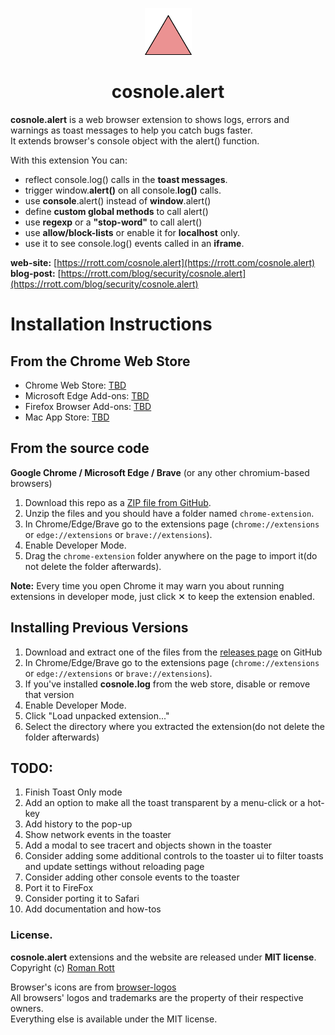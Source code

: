<p align="center">
  <img src="https://github.com/rrott/cosnole.alert/raw/main/chrome-extension/cosnole.png" width="75" height="75"/>
</p>

<h1 align="center">cosnole.alert</h1>

**cosnole.alert** is a web browser extension to shows logs, errors and warnings as toast messages to help you catch bugs faster.  
It extends browser's console object with the alert() function.

With this extension You can:  

- reflect console.log() calls in the **toast messages**.  
- trigger window.**alert()** on all console.**log()** calls.  
- use **console**.alert() instead of **window**.alert()  
- define **custom global methods** to call alert()  
- use **regexp** or a **"stop-word"** to call alert()  
- use **allow/block-lists** or enable it for **localhost** only.  
- use it to see console.log() events called in an **iframe**.  

**web-site:** [https://rrott.com/cosnole.alert](https://rrott.com/cosnole.alert)  
**blog-post:** [https://rrott.com/blog/security/cosnole.alert](https://rrott.com/blog/security/cosnole.alert)  

# Installation Instructions

## From the Chrome Web Store
- Chrome Web Store: [TBD](/#)
- Microsoft Edge Add-ons: [TBD](/#)
- Firefox Browser Add-ons: [TBD](/#)
- Mac App Store: [TBD](/#)
## From the source code
**Google Chrome / Microsoft Edge / Brave** (or any other chromium-based browsers)

1. Download this repo as a [ZIP file from GitHub](https://github.com/rrott/cosnole.alert/archive/refs/heads/main.zip).  
2. Unzip the files and you should have a folder named `chrome-extension`.  
3. In Chrome/Edge/Brave go to the extensions page (`chrome://extensions` or `edge://extensions` or `brave://extensions`).  
4. Enable Developer Mode.  
5. Drag the `chrome-extension` folder anywhere on the page to import it(do not delete the folder afterwards).  

**Note:** Every time you open Chrome it may warn you about running extensions in developer mode, just click &#10005; to keep the extension enabled.  

## Installing Previous Versions
1. Download and extract one of the files from the [releases page](https://github.com/rrott/cosnole.alert/releases) on GitHub
1. In Chrome/Edge/Brave go to the extensions page (`chrome://extensions` or `edge://extensions` or `brave://extensions`). 
1. If you've installed **cosnole.log** from the web store, disable or remove that version
1. Enable Developer Mode. 
1. Click "Load unpacked extension..."
1. Select the directory where you extracted the extension(do not delete the folder afterwards)

## TODO:
1. Finish Toast Only mode
2. Add an option to make all the toast transparent by a menu-click or a hot-key
3. Add history to the pop-up
4. Show network events in the toaster
5. Add a modal to see tracert and objects shown in the toaster
6. Consider adding some additional controls to the toaster ui to filter toasts and update settings without reloading page
7. Consider adding other console events to the toaster
8. Port it to FireFox
9. Consider porting it to Safari
10. Add documentation and how-tos


### License. 

**cosnole.alert** extensions and the website are released under **MIT license**.  
Copyright (c) [Roman Rott](https://rrott.com) 

Browser's icons are from [browser-logos](https://github.com/alrra/browser-logos)  
All browsers' logos and trademarks are the property of their respective owners.  
Everything else is available under the MIT license.
